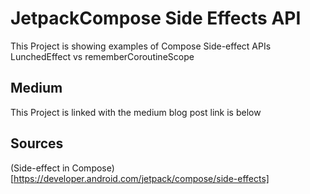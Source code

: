 # JetpackCompose Side Effects API
This Project is showing examples of Compose Side-effect APIs LunchedEffect vs rememberCoroutineScope 

## Medium
This Project is linked with the medium blog post link is below

## Sources
(Side-effect in Compose)[https://developer.android.com/jetpack/compose/side-effects]
